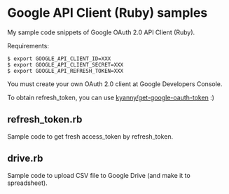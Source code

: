 Google API Client (Ruby) samples
================================

My sample code snippets of Google OAuth 2.0 API Client (Ruby).

Requirements:

```
$ export GOOGLE_API_CLIENT_ID=XXX
$ export GOOGLE_API_CLIENT_SECRET=XXX
$ export GOOGLE_API_REFRESH_TOKEN=XXX
```

You must create your own OAuth 2.0 client at Google Developers Console.

To obtain refresh_token, you can use [kyanny/get-google-oauth-token](https://github.com/kyanny/get-google-oauth-token) :)

refresh_token.rb
----------------

Sample code to get fresh access_token by refresh_token.

drive.rb
--------

Sample code to upload CSV file to Google Drive (and make it to spreadsheet).
